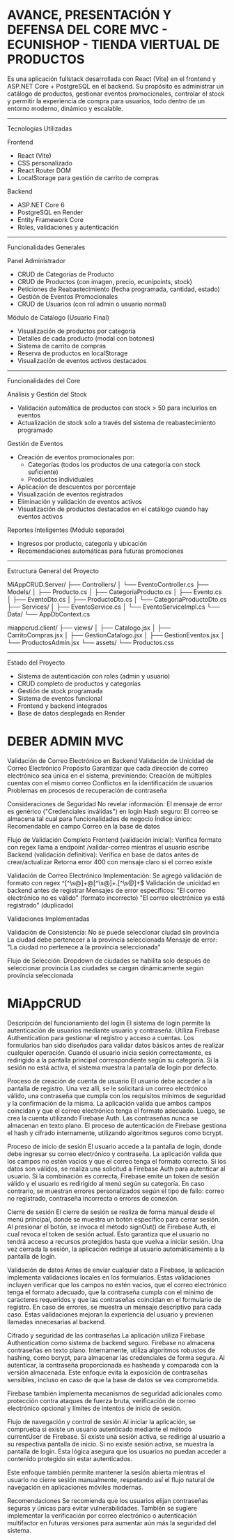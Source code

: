 
# AVANCE, PRESENTACIÓN Y DEFENSA DEL CORE MVC - ECUNISHOP - TIENDA VIERTUAL DE PRODUCTOS


Es una aplicación fullstack desarrollada con React (Vite) en el frontend y ASP.NET Core + PostgreSQL en el backend. Su propósito es administrar un catálogo de productos, gestionar eventos promocionales, controlar el stock y permitir la experiencia de compra para usuarios, todo dentro de un entorno moderno, dinámico y escalable.

---

Tecnologías Utilizadas

Frontend
- React (Vite)
- CSS personalizado
- React Router DOM
- LocalStorage para gestión de carrito de compras

Backend
-  ASP.NET Core 6
-  PostgreSQL en Render
-  Entity Framework Core
-  Roles, validaciones y autenticación

---

Funcionalidades Generales

Panel Administrador
- CRUD de Categorías de Producto
- CRUD de Productos (con imagen, precio, ecunipoints, stock)
- Peticiones de Reabastecimiento (fecha programada, cantidad, estado)
- Gestión de Eventos Promocionales
- CRUD de Usuarios (con rol admin o usuario normal)

 Módulo de Catálogo (Usuario Final)
- Visualización de productos por categoría
- Detalles de cada producto (modal con botones)
- Sistema de carrito de compras
- Reserva de productos en localStorage
- Visualización de eventos activos destacados

---

Funcionalidades del Core

Análisis y Gestión del Stock
- Validación automática de productos con stock > 50 para incluirlos en eventos
- Actualización de stock solo a través del sistema de reabastecimiento programado

Gestión de Eventos
- Creación de eventos promocionales por:
  - Categorías (todos los productos de una categoría con stock suficiente)
  - Productos individuales
- Aplicación de descuentos por porcentaje
- Visualización de eventos registrados
- Eliminación y validación de eventos activos
- Visualización de productos destacados en el catálogo cuando hay eventos activos

Reportes Inteligentes (Módulo separado)
- Ingresos por producto, categoría y ubicación
- Recomendaciones automáticas para futuras promociones

---

Estructura General del Proyecto

MiAppCRUD.Server/
├── Controllers/
│ └── EventoController.cs
├── Models/
│ ├── Producto.cs
│ ├── CategoriaProducto.cs
│ ├── Evento.cs
│ ├── EventoDto.cs
│ ├── ProductoDto.cs
│ └── CategoriaProductoDto.cs
├── Services/
│ ├── EventoService.cs
│ └── EventoServiceImpl.cs
└── Data/
└── AppDbContext.cs

miappcrud.client/
├── views/
│ ├── Catalogo.jsx
│ ├── CarritoCompras.jsx
│ ├── GestionCatalogo.jsx
│ ├── GestionEventos.jsx
│ └── ProductosAdmin.jsx
└── assets/
└── Productos.css

---

Estado del Proyecto

- Sistema de autenticación con roles (admin y usuario)
- CRUD completo de productos y categorías
- Gestión de stock programada
- Sistema de eventos funcional
- Frontend y backend integrados
- Base de datos desplegada en Render


# DEBER ADMIN MVC
Validación de Correo Electrónico en Backend
Validación de Unicidad de Correo Electrónico
Propósito
Garantizar que cada dirección de correo electrónico sea única en el sistema, previniendo:
Creación de múltiples cuentas con el mismo correo
Conflictos en la identificación de usuarios
Problemas en procesos de recuperación de contraseña

Consideraciones de Seguridad
No revelar información: El mensaje de error es genérico ("Credenciales inválidas") en login
Hash seguro: El correo se almacena tal cual para funcionalidades de negocio
Índice único: Recomendable en campo Correo en la base de datos

Flujo de Validación Completo
Frontend (validación inicial):
Verifica formato con regex
llama a endpoint /validar-correo mientras el usuario escribe
Backend (validación definitiva):
Verifica en base de datos antes de crear/actualizar
Retorna error 400 con mensaje claro si el correo existe

Validación de Correo Electrónico
Implementación:
Se agregó validación de formato con regex ^[^\s@]+@[^\s@]+\.[^\s@]+$
Validación de unicidad en backend antes de registrar
Mensajes de error específicos:
"El correo electrónico no es válido" (formato incorrecto)
"El correo electrónico ya está registrado" (duplicado)

Validaciones Implementadas

Validación de Consistencia:
No se puede seleccionar ciudad sin provincia
La ciudad debe pertenecer a la provincia seleccionada
Mensaje de error: "La ciudad no pertenece a la provincia seleccionada"

Flujo de Selección:
Dropdown de ciudades se habilita solo después de seleccionar provincia
Las ciudades se cargan dinámicamente según provincia seleccionada


# MiAppCRUD

Descripción del funcionamiento del login
El sistema de login permite la autenticación de usuarios mediante usuario y contraseña. Utiliza Firebase Authentication para gestionar el registro y acceso a cuentas. Los formularios han sido diseñados para validar datos básicos antes de realizar cualquier operación. Cuando el usuario inicia sesión correctamente, es redirigido a la pantalla principal correspondiente según su categoría. Si la sesión no está activa, el sistema muestra la pantalla de login por defecto.

Proceso de creación de cuenta de usuario
El usuario debe acceder a la pantalla de registro. Una vez allí, se le solicitará un correo electrónico válido, una contraseña que cumpla con los requisitos mínimos de seguridad y la confirmación de la misma. La aplicación valida que ambos campos coincidan y que el correo electrónico tenga el formato adecuado. Luego, se crea la cuenta utilizando Firebase Auth. Las contraseñas nunca se almacenan en texto plano. El proceso de autenticación de Firebase gestiona el hash y cifrado internamente, utilizando algoritmos seguros como bcrypt.

Proceso de inicio de sesión
El usuario accede a la pantalla de login, donde debe ingresar su correo electrónico y contraseña. La aplicación valida que los campos no estén vacíos y que el correo tenga el formato correcto. Si los datos son válidos, se realiza una solicitud a Firebase Auth para autenticar al usuario. Si la combinación es correcta, Firebase emite un token de sesión válido y el usuario es redirigido al menú según su categoría. En caso contrario, se muestran errores personalizados según el tipo de fallo: correo no registrado, contraseña incorrecta o errores de conexión.

Cierre de sesión
El cierre de sesión se realiza de forma manual desde el menú principal, donde se muestra un botón específico para cerrar sesión. Al presionar el botón, se invoca el método signOut() de Firebase Auth, el cual revoca el token de sesión actual. Esto garantiza que el usuario no tendrá acceso a recursos protegidos hasta que vuelva a iniciar sesión. Una vez cerrada la sesión, la aplicación redirige al usuario automáticamente a la pantalla de login.

Validación de datos
Antes de enviar cualquier dato a Firebase, la aplicación implementa validaciones locales en los formularios. Estas validaciones incluyen verificar que los campos no estén vacíos, que el correo electrónico tenga el formato adecuado, que la contraseña cumpla con el mínimo de caracteres requeridos y que las contraseñas coincidan en el formulario de registro. En caso de errores, se muestra un mensaje descriptivo para cada caso. Estas validaciones mejoran la experiencia del usuario y previenen llamadas innecesarias al backend.

Cifrado y seguridad de las contraseñas
La aplicación utiliza Firebase Authentication como sistema de backend seguro. Firebase no almacena contraseñas en texto plano. Internamente, utiliza algoritmos robustos de hashing, como bcrypt, para almacenar las credenciales de forma segura. Al autenticar, la contraseña proporcionada es hasheada y comparada con la versión almacenada. Este enfoque evita la exposición de contraseñas sensibles, incluso en caso de que la base de datos se vea comprometida.

Firebase también implementa mecanismos de seguridad adicionales como protección contra ataques de fuerza bruta, verificación de correo electrónico opcional y límites de intentos de inicio de sesión.

Flujo de navegación y control de sesión
Al iniciar la aplicación, se comprueba si existe un usuario autenticado mediante el método currentUser de Firebase. Si existe una sesión activa, se redirige al usuario a su respectiva pantalla de inicio. Si no existe sesión activa, se muestra la pantalla de login. Esta lógica asegura que los usuarios no puedan acceder a contenido protegido sin estar autenticados.

Este enfoque también permite mantener la sesión abierta mientras el usuario no cierre sesión manualmente, respetando así el flujo natural de navegación en aplicaciones móviles modernas.

Recomendaciones
Se recomienda que los usuarios elijan contraseñas seguras y únicas para evitar vulnerabilidades. También se sugiere implementar la verificación por correo electrónico o autenticación multifactor en futuras versiones para aumentar aún más la seguridad del sistema.


